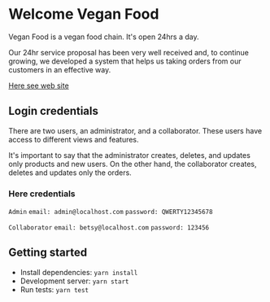 # Welcome Vegan Food

Vegan Food is a vegan food chain. It's open 24hrs a day.

Our 24hr service proposal has been very well received and, to continue 
growing, we developed a system that helps us taking orders from our 
customers in an effective way. 

[Here see web site](https://always-vegan-food.herokuapp.com/)

## Login credentials

There are two users, an administrator, and a collaborator. These users have 
access to different views and features.

It's important to say that the administrator creates, deletes, and updates 
only products and new users. On the other hand, the collaborator creates, 
deletes and updates only the orders. 

### Here credentials

`Admin`
  `email: admin@localhost.com`
  `password: QWERTY12345678`

`Collaborator`
  `email: betsy@localhost.com`
  `password: 123456`

## Getting started

- Install dependencies: `yarn install`
- Development server: `yarn start`
- Run tests: `yarn test`
